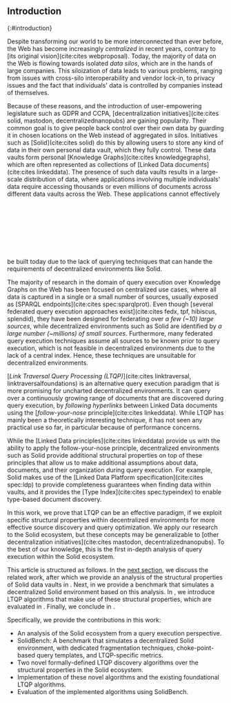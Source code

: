 ## Introduction
{:#introduction}

Despite transforming our world to be more interconnected than ever before,
the Web has become increasingly *centralized* in recent years, contrary to [its original vision](cite:cites webproposal).
Today, the majority of data on the Web is flowing towards isolated *data silos*,
which are in the hands of large companies.
This siloization of data leads to various problems,
ranging from issues with cross-silo interoperability and vendor lock-in,
to privacy issues and the fact that individuals' data is controlled by companies instead of themselves.

Because of these reasons, and the introduction of user-empowering legislature such as GDPR and CCPA,
[decentralization initiatives](cite:cites solid, mastodon, decentralizednanopubs) are gaining popularity.
Their common goal is
to give people back control over their own data
by guarding it in chosen locations on the Web instead of aggregated in silos.
Initiatives such as [Solid](cite:cites solid) do this by allowing users to store any kind of data in their own personal data vault,
which they fully control.
These data vaults form personal [Knowledge Graphs](cite:cites knowledgegraphs), which are often represented as collections of [Linked Data documents](cite:cites linkeddata).
The presence of such data vaults results in a large-scale distribution of data,
where applications involving multiple individuals' data require accessing
thousands or even millions of documents
across different data vaults across the Web.
These applications cannot effectively
<span class="placeholder printonly">
<span style="display: block; height: 9em;"></span>
<!-- This is a dummy placeholder for the ACM first page footnote -->
</span>
be built today
due to the lack of querying techniques that can hande the requirements of decentralized environments like Solid.

The majority of research in the domain of query execution over Knowledge Graphs on the Web has been focused on centralized use cases,
where all data is captured in a single or a small number
of sources, usually exposed as [SPARQL endpoints](cite:cites spec:sparqlprot).
Even though [several federated query execution approaches exist](cite:cites fedx, tpf, hibiscus, splendid),
they have been designed for federating over *a few (~10) large sources*,
while decentralized environments such as Solid are identified by *a large number (~millions) of small sources*.
Furthermore, many federated query execution techniques assume all sources to be known prior to query execution,
which is not feasible in decentralized environments due to the lack of a central index.
Hence, these techniques are unsuitable for decentralized environments.

[*Link Traversal Query Processing (LTQP)*](cite:cites linktraversal, linktraversalfoundations)
is an alternative query execution paradigm that is more promising for uncharted decentralized environments.
It can query over a continuously growing range of documents that are discovered during query execution,
by _following hyperlinks_ between Linked Data documents using the [*follow-your-nose* principle](cite:cites linkeddata).
While LTQP has mainly been a theoretically interesting technique, it has not seen any practical use so far,
in particular because of performance concerns.

While the [Linked Data principles](cite:cites linkeddata) provide us with the ability to apply the follow-your-nose principle,
decentralized environments such as Solid provide additional structural properties on top of these principles that allow us to make
additional assumptions about data, documents, and their organization during query execution.
For example, Solid makes use of the [Linked Data Platform specification](cite:cites spec:ldp)
to provide completeness guarantees when finding data within vaults,
and it provides the [Type Index](cite:cites spec:typeindex) to enable type-based document discovery.

In this work, we prove that LTQP
can be an effective paradigm,
if we exploit specific structural properties within decentralized environments
for more effective source discovery and query optimization.
We apply our research to the Solid ecosystem,
but these concepts may be generalizable to [other decentralization initiatives](cite:cites mastodon, decentralizednanopubs).
To the best of our knowledge, this is the first in-depth analysis of query execution within the Solid ecosystem.

This article is structured as follows.
In the [next section](#related-work), we discuss the related work,
after which we provide an analysis of the structural properties of Solid data vaults in [](#solid).
Next, in [](#benchmark) we provide a benchmark that simulates a decentralized Solid environment based on this analysis.
In [](#approach), we introduce LTQP algorithms that make use of these structural properties,
which are evaluated in [](#evaluation).
Finally, we conclude in [](#conclusions).

Specifically, we provide the contributions in this work:

- An analysis of the Solid ecosystem from a query execution perspective.
- SolidBench: A benchmark that simulates a decentralized Solid environment, with dedicated fragmentation techniques, choke-point-based query templates, and LTQP-specific metrics.
- Two novel formally-defined LTQP discovery algorithms over the structural properties in the Solid ecosystem.
- Implementation of these novel algorithms and the existing foundational LTQP algorithms.
- Evaluation of the implemented algorithms using SolidBench.

<!--
Contributions:
- Analysis of structural properties in solid pods
- SolidBench: Benchmark to simulate a Web of data with configurable structural axioms
- Guided link traversal algorithms for querying over Solid data vaults
- Implementation of existing (all?) and new algorithms
- An evaluation of link traversal algorithms within a simulated Web of Solid data vaults
{:.todo}
-->
